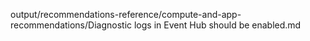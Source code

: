 output/recommendations-reference/compute-and-app-recommendations/Diagnostic logs in Event Hub should be enabled.md